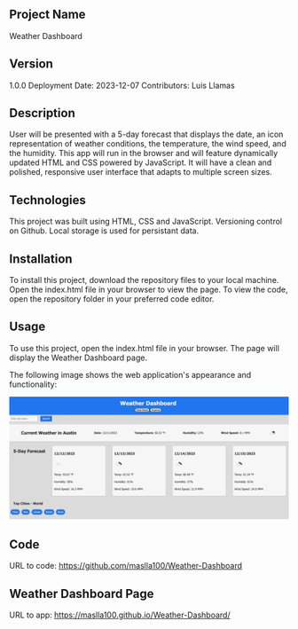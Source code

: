 ## Project Name
 Weather Dashboard 

## Version
1.0.0 Deployment Date: 2023-12-07 Contributors: Luis Llamas

## Description

 User will be presented with a 5-day forecast that displays the date, an icon representation of weather conditions, the temperature, the wind speed, and the humidity.  This app will run in the browser and will feature dynamically updated HTML and CSS powered by JavaScript. It will have a clean and polished, responsive user interface that adapts to multiple screen sizes.

## Technologies

This project was built using HTML, CSS and JavaScript.  Versioning control on Github.  Local storage is used for persistant data.

## Installation
To install this project, download the repository files to your local machine. Open the index.html file in your browser to view the page. To view the code, open the repository folder in your preferred code editor.

## Usage
To use this project, open the index.html file in your browser. The page will display the Weather Dashboard page.


The following image shows the web application's appearance and functionality:

![The Weather Dashboard shows the following image".](Assets/sample.jpeg)

## Code
URL to code: https://github.com/maslla100/Weather-Dashboard
## Weather Dashboard Page
URL to app: https://maslla100.github.io/Weather-Dashboard/
